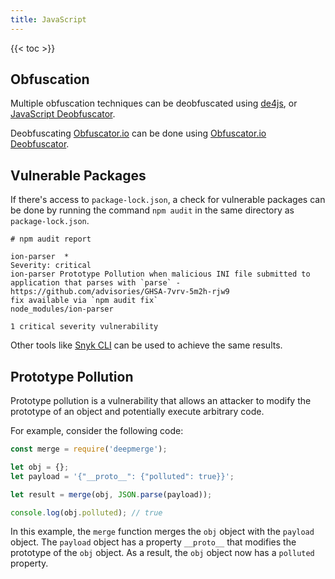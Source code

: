 ```yaml
---
title: JavaScript
---
```


{{< toc >}}

## Obfuscation
Multiple obfuscation techniques can be deobfuscated using [de4js](https://lelinhtinh.github.io/de4js/), or [JavaScript Deobfuscator](https://deobfuscate.io/).

Deobfuscating [Obfuscator.io](https://obfuscator.io/) can be done using [Obfuscator.io Deobfuscator](https://obf-io.deobfuscate.io/).

## Vulnerable Packages
If there's access to `package-lock.json`, a check for vulnerable packages can be done by running the command `npm audit` in the same directory as `package-lock.json`.

``` text
# npm audit report

ion-parser  *
Severity: critical
ion-parser Prototype Pollution when malicious INI file submitted to application that parses with `parse` - https://github.com/advisories/GHSA-7vrv-5m2h-rjw9
fix available via `npm audit fix`
node_modules/ion-parser

1 critical severity vulnerability
```

Other tools like [Snyk CLI](https://github.com/snyk/cli) can be used to achieve the same results.

## Prototype Pollution
Prototype pollution is a vulnerability that allows an attacker to modify the prototype of an object and potentially execute arbitrary code.

For example, consider the following code:

```javascript
const merge = require('deepmerge');

let obj = {};
let payload = '{"__proto__": {"polluted": true}}';

let result = merge(obj, JSON.parse(payload));

console.log(obj.polluted); // true
```

In this example, the `merge` function merges the `obj` object with the `payload` object. The `payload` object has a property `__proto__` that modifies the prototype of the `obj` object. As a result, the `obj` object now has a `polluted` property.
